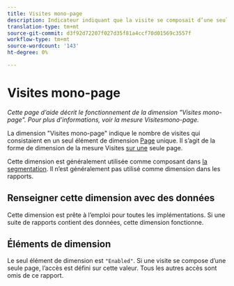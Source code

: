 ```yaml
---
title: Visites mono-page
description: Indicateur indiquant que la visite se composait d’une seule page.
translation-type: tm+mt
source-git-commit: d3f92d72207f027d35f81a4ccf70d01569c3557f
workflow-type: tm+mt
source-wordcount: '143'
ht-degree: 0%

---
```



# Visites mono-page

*Cette page d’aide décrit le fonctionnement de la dimension &quot;Visites mono-page&quot;. Pour plus d’informations, voir la mesure Visites[](../metrics/single-page-visits.md)mono-page.*

La dimension &quot;Visites mono-page&quot; indique le nombre de visites qui consistaient en un seul élément de dimension [Page](page.md) unique. Il s’agit de la forme de dimension de la mesure Visites [sur une](../metrics/single-page-visits.md) seule page.

Cette dimension est généralement utilisée comme composant dans [la segmentation](../c-segmentation/seg-home.md). Il n’est généralement pas utilisé comme dimension dans les rapports.

## Renseigner cette dimension avec des données

Cette dimension est prête à l’emploi pour toutes les implémentations. Si une suite de rapports contient des données, cette dimension fonctionne.

## Éléments de dimension

Le seul élément de dimension est `"Enabled"`. Si une visite se compose d’une seule page, l’accès est défini sur cette valeur. Tous les autres accès sont omis de ce rapport.
